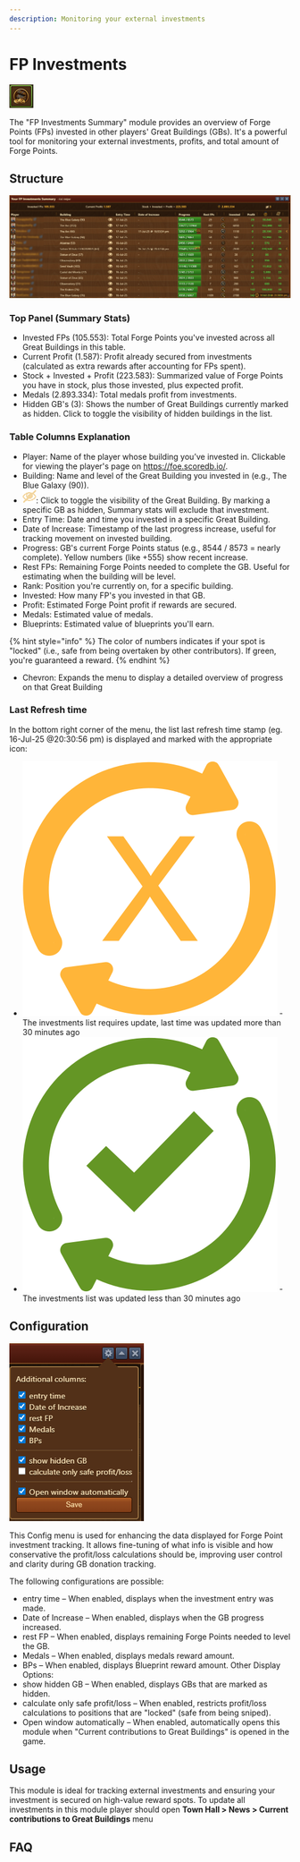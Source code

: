 ```yaml
--- 
description: Monitoring your external investments 
--- 
```


# FP Investments 

![Icon](./.images/icon.png) 

The "FP Investments Summary" module provides an overview of Forge Points (FPs) invested in other players' Great Buildings (GBs). It's a powerful tool for monitoring your external investments, profits, and total amount of Forge Points.

## Structure

![Structure](./.images/Menu-layout.png)

### Top Panel (Summary Stats)

 - Invested FPs (105.553): Total Forge Points you've invested across all Great Buildings in this table.
 - Current Profit (1.587): Profit already secured from investments (calculated as extra rewards after accounting for FPs spent).
 - Stock + Invested + Profit (223.583): Summarized value of Forge Points you have in stock, plus those invested, plus expected profit.
 - Medals (2.893.334):	Total medals profit from investments.
 - Hidden GB's (3): Shows the number of Great Buildings currently marked as hidden. Click to toggle the visibility of hidden buildings in the list.

### Table Columns Explanation
 - Player:	Name of the player whose building you’ve invested in. Clickable for viewing the player's page on https://foe.scoredb.io/.
 - Building:	Name and level of the Great Building you invested in (e.g., The Blue Galaxy (90)).
 - ![](./.images/unvisible.png): Click to toggle the visibility of the Great Building. By marking a specific GB as hidden, Summary stats will exclude that investment.
 - Entry Time:	Date and time you invested in a specific Great Building.
 - Date of Increase:	Timestamp of the last progress increase, useful for tracking movement on invested building.
 - Progress:	GB's current Forge Points status (e.g., 8544 / 8573 = nearly complete). Yellow numbers (like +555) show recent increase.
 - Rest FPs:	Remaining Forge Points needed to complete the GB. Useful for estimating when the building will be level.
 - Rank: Position you're currently on, for a specific building.
 - Invested:	How many FP's you invested in that GB.
 - Profit:	Estimated Forge Point profit if rewards are secured.
 - Medals: Estimated value of medals.
 - Blueprints: Estimated value of blueprints you'll earn.

{% hint style="info" %}
The color of numbers indicates if your spot is "locked" (i.e., safe from being overtaken by other contributors). If green, you're guaranteed a reward.
{% endhint %}
 - Chevron: Expands the menu to display a detailed overview of progress on that Great Building

### Last Refresh time

In the bottom right corner of the menu, the list last refresh time stamp (eg. 16-Jul-25 @20:30:56 pm) is displayed and marked with the appropriate icon:
- ![](./.images/update_required.png) - The investments list requires update, last time was updated more than 30 minutes ago 
- ![](./.images/uptodate.png) - The investments list was updated less than 30 minutes ago 

## Configuration

![Configuration](./.images/config_menu.png)

This Config menu is used for enhancing the data displayed for Forge Point investment tracking. It allows fine-tuning of what info is visible and how conservative the profit/loss calculations should be, improving user control and clarity during GB donation tracking.

The following configurations are possible:
 - entry time – When enabled, displays when the investment entry was made.
 - Date of Increase – When enabled, displays when the GB progress increased.
 - rest FP – When enabled, displays remaining Forge Points needed to level the GB.
 - Medals – When enabled, displays medals reward amount.
 - BPs – When enabled, displays Blueprint reward amount.
Other Display Options:
 - show hidden GB – When enabled, displays GBs that are marked as hidden.
 - calculate only safe profit/loss – When enabled, restricts profit/loss calculations to positions that are "locked" (safe from being sniped).
 - Open window automatically – When enabled, automatically opens this module when "Current contributions to Great Buildings" is opened in the game.



## Usage

This module is ideal for  tracking external investments and ensuring your investment is secured on high-value reward spots.
To update all investments in this module player should open **Town Hall > News > Current contributions to Great Buildings** menu

## FAQ
